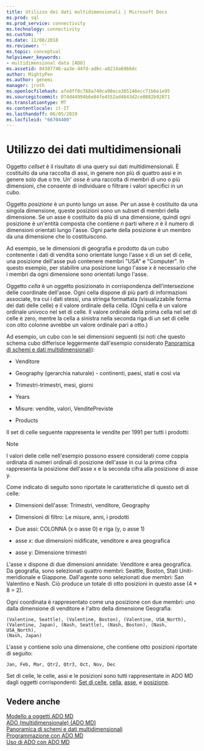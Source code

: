 ```yaml
---
title: Utilizzo dei dati multidimensionali | Microsoft Docs
ms.prod: sql
ms.prod_service: connectivity
ms.technology: connectivity
ms.custom: ''
ms.date: 11/08/2018
ms.reviewer: ''
ms.topic: conceptual
helpviewer_keywords:
- multidimensional data [ADO]
ms.assetid: 84387746-aa3e-44fd-ad6c-a8214a6966dc
author: MightyPen
ms.author: genemi
manager: jroth
ms.openlocfilehash: afe8ff8c788a740ca98eca385146ecc71b6e1e95
ms.sourcegitcommit: 074d44994b6e84fe4552ad4843d2ce0882b92871
ms.translationtype: MT
ms.contentlocale: it-IT
ms.lasthandoff: 06/05/2019
ms.locfileid: "66704400"
---
```

# <a name="working-with-multidimensional-data"></a>Utilizzo dei dati multidimensionali
Oggetto *cellset* è il risultato di una query sui dati multidimensionali. È costituito da una raccolta di assi, in genere non più di quattro assi e in genere solo due o tre. Un' *asse* è una raccolta di membri di uno o più dimensioni, che consente di individuare o filtrare i valori specifici in un cubo.  
  
 Oggetto *posizione* è un punto lungo un asse. Per un asse è costituito da una singola dimensione, queste posizioni sono un subset di membri della dimensione. Se un asse è costituito da più di una dimensione, quindi ogni posizione è un'entità composta che contiene *n* parti where *n* è il numero di dimensioni orientati lungo l'asse. Ogni parte della posizione è un membro da una dimensione che lo costituiscono.  
  
 Ad esempio, se le dimensioni di geografia e prodotto da un cubo contenente i dati di vendita sono orientate lungo l'asse x di un set di celle, una posizione dell'asse può contenere membri "USA" e "Computer". In questo esempio, per stabilire una posizione lungo l'asse x è necessario che i membri da ogni dimensione sono orientati lungo l'asse.  
  
 Oggetto *cella* è un oggetto posizionato in corrispondenza dell'intersezione delle coordinate dell'asse. Ogni cella dispone di più parti di informazioni associate, tra cui i dati stessi, una stringa formattata (visualizzabile forma dei dati delle celle) e il valore ordinale della cella. (Ogni cella è un valore ordinale univoco nel set di celle. Il valore ordinale della prima cella nel set di celle è zero, mentre la cella a sinistra nella seconda riga di un set di celle con otto colonne avrebbe un valore ordinale pari a otto.)  
  
 Ad esempio, un cubo con le sei dimensioni seguenti (si noti che questo schema cubo differisce leggermente dall'esempio considerato [Panoramica di schemi e dati multidimensionali](../../../ado/guide/multidimensional/overview-of-multidimensional-schemas-and-data.md)):  
  
-   Venditore  
  
-   Geography (gerarchia naturale) - continenti, paesi, stati e così via  
  
-   Trimestri-trimestri, mesi, giorni  
  
-   Years  
  
-   Misure: vendite, valori, VenditePreviste  
  
-   Products  
  
 Il set di celle seguente rappresenta le vendite per 1991 per tutti i prodotti:  
  
> [!NOTE]
>  I valori delle celle nell'esempio possono essere considerati come coppia ordinata di numeri ordinali di posizione dell'asse in cui la prima cifra rappresenta la posizione dell'asse x e la seconda cifra alla posizione di asse y.  
  
 Come indicato di seguito sono riportate le caratteristiche di questo set di celle:  
  
-   Dimensioni dell'asse: Trimestri, venditore, Geography  
  
-   Dimensioni di filtro: Le misure, anni, i prodotti  
  
-   Due assi: COLONNA (x o asse 0) e riga (y, o asse 1)  
  
-   asse x: due dimensioni nidificate, venditore e area geografica  
  
-   asse y: Dimensione trimestri  
  
 L'asse x dispone di due dimensioni annidate: Venditore e area geografica. Da geografia, sono selezionati quattro membri: Seattle, Boston, Stati Uniti-meridionale e Giappone. Dall'agente sono selezionati due membri: San Valentino e Nash. Ciò produce un totale di otto posizioni in questo asse (4 * 8 = 2).  
  
 Ogni coordinata è rappresentato come una posizione con due membri: uno dalla dimensione di venditore e l'altro della dimensione Geografia:  
  
```console
(Valentine, Seattle), (Valentine, Boston), (Valentine, USA_North),  
(Valentine, Japan), (Nash, Seattle), (Nash, Boston), (Nash, USA_North),  
(Nash, Japan)  
```  
  
 L'asse y contiene solo una dimensione, che contiene otto posizioni riportate di seguito:  
  
```console
Jan, Feb, Mar, Qtr2, Qtr3, Oct, Nov, Dec  
```  
  
 Set di celle, le celle, assi e le posizioni sono tutti rappresentate in ADO MD dagli oggetti corrispondenti: [Set di celle](../../../ado/reference/ado-md-api/cellset-object-ado-md.md), [cella](../../../ado/reference/ado-md-api/cell-object-ado-md.md), [asse](../../../ado/reference/ado-md-api/axis-object-ado-md.md), e [posizione](../../../ado/reference/ado-md-api/position-object-ado-md.md).  
  
## <a name="see-also"></a>Vedere anche  
 [Modello a oggetti ADO MD](../../../ado/reference/ado-md-api/ado-md-object-model.md)   
 [ADO (multidimensionale) (ADO MD)](../../../ado/guide/multidimensional/ado-multidimensional-ado-md.md)   
 [Panoramica di schemi e dati multidimensionali](../../../ado/guide/multidimensional/overview-of-multidimensional-schemas-and-data.md)   
 [Programmazione con ADO MD](../../../ado/guide/multidimensional/programming-with-ado-md.md)   
 [Uso di ADO con ADO MD](../../../ado/guide/multidimensional/using-ado-with-ado-md.md)
